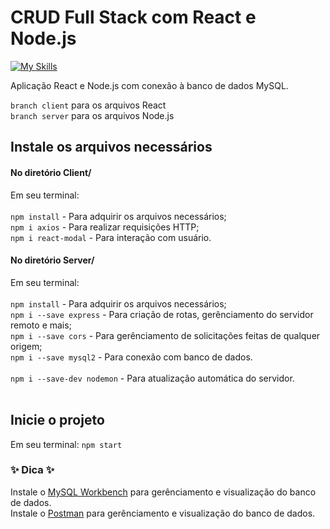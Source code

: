 # CRUD Full Stack com React e Node.js

[![My Skills](https://skillicons.dev/icons?i=js,html,css,react,nodejs,mysql)](https://skillicons.dev)

Aplicação React e Node.js com conexão à banco de dados MySQL.

`branch client` para os arquivos React <br>
`branch server` para os arquivos Node.js

## Instale os arquivos necessários

#### No diretório Client/
Em seu terminal: <br><br>
`npm install` - Para adquirir os arquivos necessários; <br>
`npm i axios` - Para realizar requisições HTTP; <br>
`npm i react-modal` - Para interação com usuário.

#### No diretório Server/
Em seu terminal: <br><br>
`npm install` - Para adquirir os arquivos necessários;  <br>
`npm i --save express` - Para criação de rotas, gerênciamento do servidor remoto e mais; <br>
`npm i --save cors` - Para gerênciamento de solicitações feitas de qualquer origem; <br>
`npm i --save mysql2` - Para conexão com banco de dados. <br><br>
`npm i --save-dev nodemon` - Para atualização automática do servidor. <br><br>


## Inicie o projeto

Em seu terminal:  `npm start`



### ✨ Dica ✨

Instale o [MySQL Workbench](https://dev.mysql.com/downloads/workbench/) para gerênciamento e visualização do banco de dados.<br>
Instale o [Postman](https://www.postman.com/downloads/) para gerênciamento e visualização do banco de dados.

